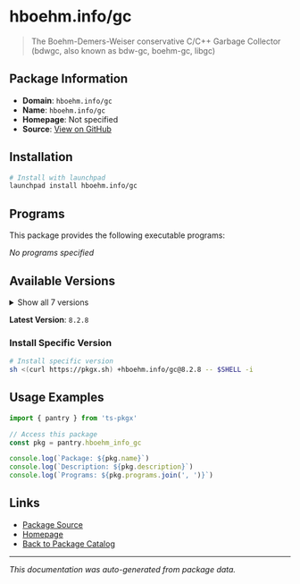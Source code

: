 # hboehm.info/gc

> The Boehm-Demers-Weiser conservative C/C++ Garbage Collector (bdwgc, also known as bdw-gc, boehm-gc, libgc)

## Package Information

- **Domain**: `hboehm.info/gc`
- **Name**: `hboehm.info/gc`
- **Homepage**: Not specified
- **Source**: [View on GitHub](https://github.com/pkgxdev/pantry/tree/main/projects/hboehm.info/gc/package.yml)

## Installation

```bash
# Install with launchpad
launchpad install hboehm.info/gc
```

## Programs

This package provides the following executable programs:

*No programs specified*

## Available Versions

<details>
<summary>Show all 7 versions</summary>

- `8.2.8`, `8.2.6`, `8.2.4`, `8.0.14`, `8.0.12`
- `7.6.22`, `7.6.20`

</details>

**Latest Version**: `8.2.8`

### Install Specific Version

```bash
# Install specific version
sh <(curl https://pkgx.sh) +hboehm.info/gc@8.2.8 -- $SHELL -i
```

## Usage Examples

```typescript
import { pantry } from 'ts-pkgx'

// Access this package
const pkg = pantry.hboehm_info_gc

console.log(`Package: ${pkg.name}`)
console.log(`Description: ${pkg.description}`)
console.log(`Programs: ${pkg.programs.join(', ')}`)
```

## Links

- [Package Source](https://github.com/pkgxdev/pantry/tree/main/projects/hboehm.info/gc/package.yml)
- [Homepage](#)
- [Back to Package Catalog](../package-catalog.md)

---

*This documentation was auto-generated from package data.*
